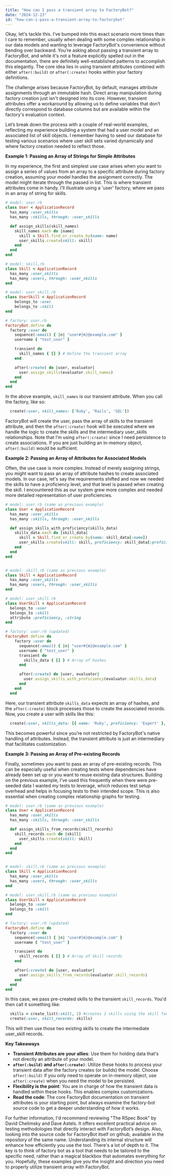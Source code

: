 ```yaml
---
title: "How can I pass a transient array to FactoryBot?"
date: "2024-12-23"
id: "how-can-i-pass-a-transient-array-to-factorybot"
---
```


Okay, let's tackle this. I’ve bumped into this exact scenario more times than I care to remember, usually when dealing with some complex relationship in our data models and wanting to leverage FactoryBot's convenience without bending over backward. You’re asking about passing a transient array to FactoryBot, and while it's not a feature explicitly spelled out in the documentation, there are definitely well-established patterns to accomplish this elegantly. The core idea lies in using transient attributes combined with either `after(:build)` or `after(:create)` hooks within your factory definitions.

The challenge arises because FactoryBot, by default, manages attribute assignments through an immutable hash. Direct array manipulation during factory creation just isn't designed into its core. However, transient attributes offer a workaround by allowing us to define variables that don’t directly correspond to database columns but are available within the factory's evaluation context.

Let’s break down the process with a couple of real-world examples, reflecting my experience building a system that had a user model and an associated list of skill objects. I remember having to seed our database for testing various scenarios where user skill sets varied dynamically and where factory creation needed to reflect those.

**Example 1: Passing an Array of Strings for Simple Attributes**

In my experience, the first and simplest use case arises when you want to assign a series of values from an array to a specific attribute during factory creation, assuming your model handles the assignment correctly. The model might iterate through the passed in list. This is where transient attributes come in handy. I’ll illustrate using a 'user' factory, where we pass in an array of string for skills.

```ruby
# model: user.rb
class User < ApplicationRecord
  has_many :user_skills
  has_many :skills, through: :user_skills

  def assign_skills(skill_names)
    skill_names.each do |name|
      skill = Skill.find_or_create_by(name: name)
      user_skills.create(skill: skill)
    end
  end
end

# model: skill.rb
class Skill < ApplicationRecord
  has_many :user_skills
  has_many :users, through: :user_skills
end

# model: user_skill.rb
class UserSkill < ApplicationRecord
    belongs_to :user
    belongs_to :skill
end

# factory: user.rb
FactoryBot.define do
  factory :user do
    sequence(:email) { |n| "user#{n}@example.com" }
    username { "test_user" }

    transient do
      skill_names { [] } # Define the transient array
    end

    after(:create) do |user, evaluator|
      user.assign_skills(evaluator.skill_names)
    end
  end
end
```

In the above example, `skill_names` is our transient attribute. When you call the factory, like so:
```ruby
  create(:user, skill_names: ['Ruby', 'Rails', 'SQL'])
```

FactoryBot will create the user, pass the array of skills to the transient attribute, and then the `after(:create)` hook will be executed where we handle the logic to create the skills and the intermediary user_skills relationships.  Note that I’m using `after(:create)` since I need persistence to create associations. If you are just building an in-memory object, `after(:build)` would be sufficient.

**Example 2: Passing an Array of Attributes for Associated Models**

Often, the use case is more complex. Instead of merely assigning strings, you might want to pass an array of attribute hashes to create associated models. In our case, let's say the requirements shifted and now we needed the skills to have a proficiency level, and that level is passed when creating the skill. I encountered this as our system grew more complex and needed more detailed representation of user proficiencies.

```ruby
# model: user.rb (same as previous example)
class User < ApplicationRecord
  has_many :user_skills
  has_many :skills, through: :user_skills

  def assign_skills_with_proficiency(skills_data)
    skills_data.each do |skill_data|
      skill = Skill.find_or_create_by(name: skill_data[:name])
      user_skills.create(skill: skill, proficiency: skill_data[:proficiency])
    end
  end
end


# model: skill.rb (same as previous example)
class Skill < ApplicationRecord
  has_many :user_skills
  has_many :users, through: :user_skills
end

# model: user_skill.rb
class UserSkill < ApplicationRecord
  belongs_to :user
  belongs_to :skill
  attribute :proficiency, :string
end

# factory: user.rb (updated)
FactoryBot.define do
    factory :user do
      sequence(:email) { |n| "user#{n}@example.com" }
      username { "test_user" }
      transient do
        skills_data { [] } # Array of hashes
      end

      after(:create) do |user, evaluator|
        user.assign_skills_with_proficiency(evaluator.skills_data)
      end
    end
  end
```

Here, our transient attribute `skills_data` expects an array of hashes, and the `after(:create)` block processes those to create the associated records. Now, you create a user with skills like this:
```ruby
  create(:user, skills_data: [{ name: 'Ruby', proficiency: 'Expert' }, { name: 'Rails', proficiency: 'Intermediate' }])
```

This becomes powerful since you’re not restricted by FactoryBot's native handling of attributes. Instead, the transient attribute is just an intermediary that facilitates customization.

**Example 3: Passing an Array of Pre-existing Records**

Finally, sometimes you want to pass an array of pre-existing records. This can be especially useful when creating tests where dependencies have already been set up or you want to reuse existing data structures. Building on the previous example, I’ve used this frequently when there were pre-seeded data I wanted my tests to leverage, which reduces test setup overhead and helps in focusing tests to their intended scope. This is also essential when creating complex relationship graphs for testing.

```ruby
# model: user.rb (same as previous example)
class User < ApplicationRecord
  has_many :user_skills
  has_many :skills, through: :user_skills

  def assign_skills_from_records(skill_records)
    skill_records.each do |skill|
      user_skills.create(skill: skill)
    end
  end
end


# model: skill.rb (same as previous example)
class Skill < ApplicationRecord
  has_many :user_skills
  has_many :users, through: :user_skills
end

# model: user_skill.rb (same as previous example)
class UserSkill < ApplicationRecord
  belongs_to :user
  belongs_to :skill
end

# factory: user.rb (updated)
FactoryBot.define do
  factory :user do
    sequence(:email) { |n| "user#{n}@example.com" }
    username { "test_user" }

    transient do
      skill_records { [] } # Array of Skill records
    end

    after(:create) do |user, evaluator|
      user.assign_skills_from_records(evaluator.skill_records)
    end
  end
end
```
In this case, we pass pre-created skills to the transient `skill_records`. You'd then call it something like:

```ruby
  skills = create_list(:skill, 2) #creates 2 skills using the skill factory
  create(:user, skill_records: skills)
```
This will then use those two existing skills to create the intermediate user_skill records.

**Key Takeaways**

*   **Transient Attributes are your allies**: Use them for holding data that's not directly an attribute of your model.
*   **`after(:build)` and `after(:create)`**: Utilize these hooks to process your transient data after the factory creates (or builds) the model. Choose `after(:build)` if you only need to operate on in-memory object, use `after(:create)` when you need the model to be persisted.
*   **Flexibility is the point**: You are in charge of how the transient data is handled within these hooks. This enables complex customizations.
*   **Read the code**: The core FactoryBot documentation on transient attributes is your starting point, but always examine the factory-bot source code to get a deeper understanding of how it works.

For further information, I'd recommend reviewing "The RSpec Book" by David Chelimsky and Dave Astels. It offers excellent practical advice on testing methodologies that directly interact with FactoryBot’s design. Also, looking into the source code for FactoryBot itself on github, available in the repository of the same name. Understanding its internal structure will enhance how efficiently you use the tool. There's a lot of depth to it. The key is to think of factory bot as a tool that needs to be tailored to the specific need, rather than a magical blackbox that automates everything for you. Hopefully, these examples give you the insight and direction you need to properly utilize transient array with FactoryBot.
